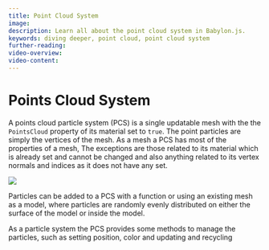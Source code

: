 ```yaml
---
title: Point Cloud System
image:
description: Learn all about the point cloud system in Babylon.js.
keywords: diving deeper, point cloud, point cloud system
further-reading:
video-overview:
video-content:
---
```


# Points Cloud System

A points cloud particle system (PCS) is a single updatable mesh with the the `PointsCloud` property of its material set to `true`. The point particles are simply the vertices of the mesh. As a mesh a PCS has most of the properties of a mesh, The exceptions are those related to its material which is already set and cannot be changed and also anything related to its vertex normals and indices as it does not have any set.

<img src="/img/how_to/particles/points4.jpg"/>

Particles can be added to a PCS with a function or using an existing mesh as a model, where particles are randomly evenly distributed on either the surface of the model or inside the model.

As a particle system the PCS provides some methods to manage the particles, such as setting position, color and updating and recycling
